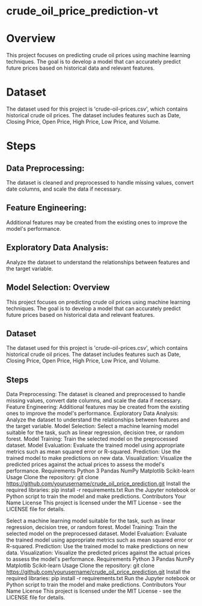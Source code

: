 # crude_oil_price_prediction-vt
# Overview
This project focuses on predicting crude oil prices using machine learning techniques. The goal is to develop a model that can accurately predict future prices based on historical data and relevant features.

# Dataset
The dataset used for this project is 'crude-oil-prices.csv', which contains historical crude oil prices. The dataset includes features such as Date, Closing Price, Open Price, High Price, Low Price, and Volume.

# Steps
## Data Preprocessing:
The dataset is cleaned and preprocessed to handle missing values, convert date columns, and scale the data if necessary.

## Feature Engineering: 
Additional features may be created from the existing ones to improve the model's performance.

## Exploratory Data Analysis: 
Analyze the dataset to understand the relationships between features and the target variable.

## Model Selection: Overview
This project focuses on predicting crude oil prices using machine learning techniques. The goal is to develop a model that can accurately predict future prices based on historical data and relevant features.

## Dataset
The dataset used for this project is 'crude-oil-prices.csv', which contains historical crude oil prices. The dataset includes features such as Date, Closing Price, Open Price, High Price, Low Price, and Volume.

## Steps
Data Preprocessing: The dataset is cleaned and preprocessed to handle missing values, convert date columns, and scale the data if necessary.
Feature Engineering: Additional features may be created from the existing ones to improve the model's performance.
Exploratory Data Analysis: Analyze the dataset to understand the relationships between features and the target variable.
Model Selection: Select a machine learning model suitable for the task, such as linear regression, decision tree, or random forest.
Model Training: Train the selected model on the preprocessed dataset.
Model Evaluation: Evaluate the trained model using appropriate metrics such as mean squared error or R-squared.
Prediction: Use the trained model to make predictions on new data.
Visualization: Visualize the predicted prices against the actual prices to assess the model's performance.
Requirements
Python 3
Pandas
NumPy
Matplotlib
Scikit-learn
Usage
Clone the repository: git clone https://github.com/yourusername/crude_oil_price_prediction.git
Install the required libraries: pip install -r requirements.txt
Run the Jupyter notebook or Python script to train the model and make predictions.
Contributors
Your Name
License
This project is licensed under the MIT License - see the LICENSE file for details.






Select a machine learning model suitable for the task, such as linear regression, decision tree, or random forest.
Model Training: Train the selected model on the preprocessed dataset.
Model Evaluation: Evaluate the trained model using appropriate metrics such as mean squared error or R-squared.
Prediction: Use the trained model to make predictions on new data.
Visualization: Visualize the predicted prices against the actual prices to assess the model's performance.
Requirements
Python 3
Pandas
NumPy
Matplotlib
Scikit-learn
Usage
Clone the repository: git clone https://github.com/yourusername/crude_oil_price_prediction.git
Install the required libraries: pip install -r requirements.txt
Run the Jupyter notebook or Python script to train the model and make predictions.
Contributors
Your Name
License
This project is licensed under the MIT License - see the LICENSE file for details.






